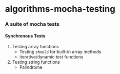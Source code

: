 # algorithms-mocha-testing
### A suite of mocha tests

#### Synchronous Tests
  1)  Testing array functions
      * Testing `should` for built-in array methods
      * iterative/dynamic test functions 
  2)  Testing string functions
      * Palindrome